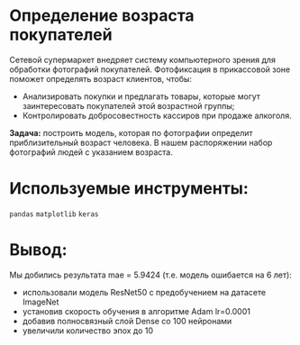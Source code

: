 # Определение возраста покупателей

Сетевой супермаркет внедряет систему компьютерного зрения для обработки фотографий покупателей. Фотофиксация в прикассовой зоне поможет определять возраст клиентов, чтобы:

* Анализировать покупки и предлагать товары, которые могут заинтересовать покупателей этой возрастной группы;
* Контролировать добросовестность кассиров при продаже алкоголя.

**Задача:** построить модель, которая по фотографии определит приблизительный возраст человека. В нашем распоряжении набор фотографий людей с указанием возраста.

# Используемые инструменты:

`pandas` `matplotlib` `keras`

# Вывод:

Мы добились результата mae = 5.9424 (т.е. модель ошибается на 6 лет):

- использовали модель ResNet50 с предобучением на датасете ImageNet
- установив скорость обучения в алгоритме Adam lr=0.0001
- добавив полносвязный слой Dense со 100 нейронами
- увеличили количество эпох до 10
